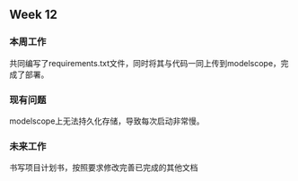 ## Week 12

### 本周工作

共同编写了requirements.txt文件，同时将其与代码一同上传到modelscope，完成了部署。

### 现有问题

modelscope上无法持久化存储，导致每次启动非常慢。

### 未来工作

书写项目计划书，按照要求修改完善已完成的其他文档


